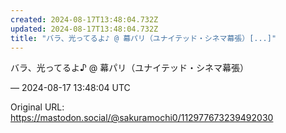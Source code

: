 ```yaml
---
created: 2024-08-17T13:48:04.732Z
updated: 2024-08-17T13:48:04.732Z
title: "バラ、光ってるよ♪ @ 幕パリ（ユナイテッド・シネマ幕張）[...]"
---
```


<p>バラ、光ってるよ♪ @ 幕パリ（ユナイテッド・シネマ幕張）</p>

&mdash; 2024-08-17 13:48:04 UTC

Original URL: https://mastodon.social/@sakuramochi0/112977673239492030
